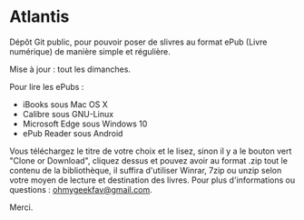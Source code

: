 # Atlantis

Dépôt Git public, pour pouvoir poser de slivres au format ePub (Livre numérique) de manière simple et régulière.

Mise à jour : tout les dimanches.

Pour lire les ePubs : 

- iBooks sous Mac OS X
- Calibre sous GNU-Linux
- Microsoft Edge sous Windows 10
- ePub Reader sous Android

Vous téléchargez le titre de votre choix et le lisez, sinon il y a le bouton vert "Clone or Download", cliquez dessus et pouvez avoir au format .zip tout le contenu de la bibliothèque, il suffira d'utiliser Winrar, 7zip ou unzip selon votre moyen de lecture et destination des livres. Pour plus d'informations ou questions : ohmygeekfav@gmail.com.

Merci. 
